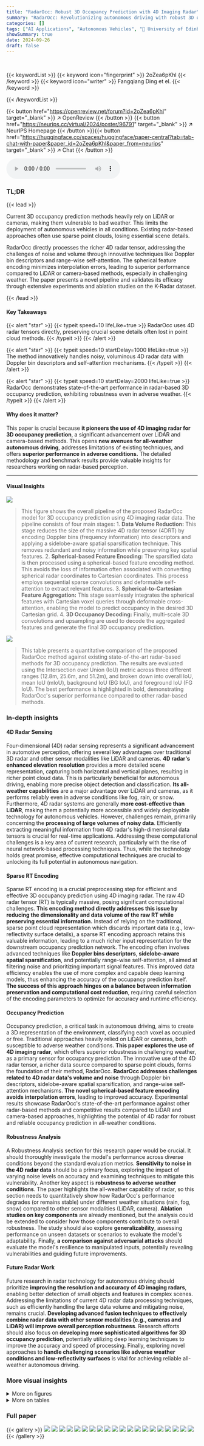 ```yaml
---
title: "RadarOcc: Robust 3D Occupancy Prediction with 4D Imaging Radar"
summary: "RadarOcc: Revolutionizing autonomous driving with robust 3D occupancy prediction using 4D imaging radar, overcoming limitations of LiDAR and camera-based approaches."
categories: []
tags: ["AI Applications", "Autonomous Vehicles", "🏢 University of Edinburgh",]
showSummary: true
date: 2024-09-26
draft: false
---
```


<br>

{{< keywordList >}}
{{< keyword icon="fingerprint" >}} 2oZea6pKhl {{< /keyword >}}
{{< keyword icon="writer" >}} Fangqiang Ding et el. {{< /keyword >}}
 
{{< /keywordList >}}

{{< button href="https://openreview.net/forum?id=2oZea6pKhl" target="_blank" >}}
↗ OpenReview
{{< /button >}}
{{< button href="https://neurips.cc/virtual/2024/poster/96791" target="_blank" >}}
↗ NeurIPS Homepage
{{< /button >}}{{< button href="https://huggingface.co/spaces/huggingface/paper-central?tab=tab-chat-with-paper&paper_id=2oZea6pKhl&paper_from=neurips" target="_blank" >}}
↗ Chat
{{< /button >}}



<audio controls>
    <source src="https://ai-paper-reviewer.com/2oZea6pKhl/podcast.wav" type="audio/wav">
    Your browser does not support the audio element.
</audio>


### TL;DR


{{< lead >}}

Current 3D occupancy prediction methods heavily rely on LiDAR or cameras, making them vulnerable to bad weather.  This limits the deployment of autonomous vehicles in all conditions.  Existing radar-based approaches often use sparse point clouds, losing essential scene details. 

RadarOcc directly processes the richer 4D radar tensor, addressing the challenges of noise and volume through innovative techniques like Doppler bin descriptors and range-wise self-attention.  The spherical feature encoding minimizes interpolation errors, leading to superior performance compared to LiDAR or camera-based methods, especially in challenging weather.  The paper presents a novel pipeline and validates its efficacy through extensive experiments and ablation studies on the K-Radar dataset. 

{{< /lead >}}


#### Key Takeaways

{{< alert "star" >}}
{{< typeit speed=10 lifeLike=true >}} RadarOcc uses 4D radar tensors directly, preserving crucial scene details often lost in point cloud methods. {{< /typeit >}}
{{< /alert >}}

{{< alert "star" >}}
{{< typeit speed=10 startDelay=1000 lifeLike=true >}} The method innovatively handles noisy, voluminous 4D radar data with Doppler bin descriptors and self-attention mechanisms. {{< /typeit >}}
{{< /alert >}}

{{< alert "star" >}}
{{< typeit speed=10 startDelay=2000 lifeLike=true >}} RadarOcc demonstrates state-of-the-art performance in radar-based 3D occupancy prediction, exhibiting robustness even in adverse weather. {{< /typeit >}}
{{< /alert >}}

#### Why does it matter?
This paper is crucial because **it pioneers the use of 4D imaging radar for 3D occupancy prediction**, a significant advancement over LiDAR and camera-based methods.  This opens **new avenues for all-weather autonomous driving**, addresses limitations of existing techniques, and offers **superior performance in adverse conditions.** The detailed methodology and benchmark results provide valuable insights for researchers working on radar-based perception.

------
#### Visual Insights



![](https://ai-paper-reviewer.com/2oZea6pKhl/figures_4_1.jpg)

> This figure shows the overall pipeline of the proposed RadarOcc model for 3D occupancy prediction using 4D imaging radar data.  The pipeline consists of four main stages:   1. **Data Volume Reduction:** This stage reduces the size of the massive 4D radar tensor (4DRT) by encoding Doppler bins (frequency information) into descriptors and applying a sidelobe-aware spatial sparsification technique. This removes redundant and noisy information while preserving key spatial features. 2. **Spherical-based Feature Encoding:** The sparsified data is then processed using a spherical-based feature encoding method. This avoids the loss of information often associated with converting spherical radar coordinates to Cartesian coordinates. This process employs sequential sparse convolutions and deformable self-attention to extract relevant features. 3. **Spherical-to-Cartesian Feature Aggregation:** This stage seamlessly integrates the spherical features with Cartesian voxel queries through deformable cross-attention, enabling the model to predict occupancy in the desired 3D Cartesian grid. 4. **3D Occupancy Decoding:** Finally, multi-scale 3D convolutions and upsampling are used to decode the aggregated features and generate the final 3D occupancy prediction.





![](https://ai-paper-reviewer.com/2oZea6pKhl/tables_7_1.jpg)

> This table presents a quantitative comparison of the proposed RadarOcc method against existing state-of-the-art radar-based methods for 3D occupancy prediction.  The results are evaluated using the Intersection over Union (IoU) metric across three different ranges (12.8m, 25.6m, and 51.2m), and broken down into overall IoU, mean IoU (mIoU), background IoU (BG IoU), and foreground IoU (FG IoU). The best performance is highlighted in bold, demonstrating RadarOcc's superior performance compared to other radar-based methods.





### In-depth insights


#### 4D Radar Sensing
Four-dimensional (4D) radar sensing represents a significant advancement in automotive perception, offering several key advantages over traditional 3D radar and other sensor modalities like LiDAR and cameras.  **4D radar's enhanced elevation resolution** provides a more detailed scene representation, capturing both horizontal and vertical planes, resulting in richer point cloud data. This is particularly beneficial for autonomous driving, enabling more precise object detection and classification.  **Its all-weather capabilities** are a major advantage over LiDAR and cameras, as it performs reliably even in adverse conditions like fog, rain, or snow.  Furthermore, 4D radar systems are generally **more cost-effective than LiDAR**, making them a potentially more accessible and widely deployable technology for autonomous vehicles. However, challenges remain, primarily concerning the **processing of large volumes of noisy data**.  Efficiently extracting meaningful information from 4D radar's high-dimensional data tensors is crucial for real-time applications. Addressing these computational challenges is a key area of current research, particularly with the rise of neural network-based processing techniques.  Thus, while the technology holds great promise, effective computational techniques are crucial to unlocking its full potential in autonomous navigation.

#### Sparse RT Encoding
Sparse RT encoding is a crucial preprocessing step for efficient and effective 3D occupancy prediction using 4D imaging radar.  The raw 4D radar tensor (RT) is typically massive, posing significant computational challenges.  **This encoding method directly addresses this issue by reducing the dimensionality and data volume of the raw RT while preserving essential information.**  Instead of relying on the traditional, sparse point cloud representation which discards important data (e.g., low-reflectivity surface details), a sparse RT encoding approach retains this valuable information, leading to a much richer input representation for the downstream occupancy prediction network.  The encoding often involves advanced techniques like **Doppler bins descriptors**, **sidelobe-aware spatial sparsification**, and potentially range-wise self-attention, all aimed at filtering noise and prioritizing important signal features. This improved data efficiency enables the use of more complex and capable deep learning models, thus enhancing the accuracy of the occupancy prediction itself.  **The success of this approach hinges on a balance between information preservation and computational cost reduction**, requiring careful selection of the encoding parameters to optimize for accuracy and runtime efficiency.

#### Occupancy Prediction
Occupancy prediction, a critical task in autonomous driving, aims to create a 3D representation of the environment, classifying each voxel as occupied or free.  Traditional approaches heavily relied on LiDAR or cameras, both susceptible to adverse weather conditions.  **This paper explores the use of 4D imaging radar**, which offers superior robustness in challenging weather, as a primary sensor for occupancy prediction.  The innovative use of the 4D radar tensor, a richer data source compared to sparse point clouds, forms the foundation of their method, RadarOcc. **RadarOcc addresses challenges related to 4D radar data's volume and noise** through Doppler bin descriptors, sidelobe-aware spatial sparsification, and range-wise self-attention mechanisms. **The novel spherical-based feature encoding avoids interpolation errors**, leading to improved accuracy.   Experimental results showcase RadarOcc's state-of-the-art performance against other radar-based methods and competitive results compared to LiDAR and camera-based approaches, highlighting the potential of 4D radar for robust and reliable occupancy prediction in all-weather conditions.

#### Robustness Analysis
A Robustness Analysis section for this research paper would be crucial.  It should thoroughly investigate the model's performance across diverse conditions beyond the standard evaluation metrics.  **Sensitivity to noise in the 4D radar data** should be a primary focus, exploring the impact of varying noise levels on accuracy and examining techniques to mitigate this vulnerability.   Another key aspect is **robustness to adverse weather conditions**. The paper highlights the all-weather capability of radar, so this section needs to quantitatively show how RadarOcc's performance degrades (or remains stable) under different weather situations (rain, fog, snow) compared to other sensor modalities (LiDAR, camera).  **Ablation studies on key components** are already mentioned, but the analysis could be extended to consider how those components contribute to overall robustness. The study should also explore **generalizability**, assessing performance on unseen datasets or scenarios to evaluate the model's adaptability. Finally, **a comparison against adversarial attacks** should evaluate the model's resilience to manipulated inputs, potentially revealing vulnerabilities and guiding future improvements.

#### Future Radar Work
Future research in radar technology for autonomous driving should prioritize **improving the resolution and accuracy of 4D imaging radars**, enabling better detection of small objects and features in complex scenes.  Addressing the limitations of current 4D radar data processing techniques, such as efficiently handling the large data volume and mitigating noise, remains crucial.  **Developing advanced fusion techniques to effectively combine radar data with other sensor modalities (e.g., cameras and LiDAR) will improve overall perception robustness**. Research efforts should also focus on **developing more sophisticated algorithms for 3D occupancy prediction**, potentially utilizing deep learning techniques to improve the accuracy and speed of processing.  Finally, exploring novel approaches to **handle challenging scenarios like adverse weather conditions and low-reflectivity surfaces** is vital for achieving reliable all-weather autonomous driving.


### More visual insights

<details>
<summary>More on figures
</summary>


![](https://ai-paper-reviewer.com/2oZea6pKhl/figures_5_1.jpg)

> This figure shows the overall pipeline of the RadarOcc model for 3D occupancy prediction using 4D imaging radar data.  It illustrates the four main components: data volume reduction (using Doppler bins encoding and sidelobe-aware spatial sparsification), spherical-based feature encoding, spherical-to-Cartesian feature aggregation, and 3D occupancy decoding.  The process starts with a large 4DRT, reduces it to a smaller sparse representation, encodes features in spherical coordinates, aggregates them into Cartesian coordinates, and finally outputs the 3D occupancy grid.


![](https://ai-paper-reviewer.com/2oZea6pKhl/figures_9_1.jpg)

> This figure shows the overall pipeline of the proposed RadarOcc method. It starts with data volume reduction of the 4D radar tensor (4DRT) using Doppler bins encoding and sidelobe-aware spatial sparsifying.  Then, spherical-based feature encoding is performed on the sparse representation, followed by spherical-to-Cartesian feature aggregation using Cartesian voxel queries. Finally, 3D occupancy decoding produces the output 3D occupancy volume.


![](https://ai-paper-reviewer.com/2oZea6pKhl/figures_20_1.jpg)

> This figure compares the qualitative results of RadarOcc, a LiDAR-based method (L-baseline), and a camera-based method (SurroundOcc) under adverse weather conditions.  The top row shows the input data from each modality (4D Radar, LiDAR, and RGB camera). The bottom row shows the corresponding predictions of 3D occupancy, highlighting the superiority of RadarOcc in adverse weather.  The RGB images include ground truth bounding boxes for reference. 


![](https://ai-paper-reviewer.com/2oZea6pKhl/figures_20_2.jpg)

> This figure illustrates the complete pipeline of the RadarOcc model for 3D occupancy prediction using 4D imaging radar data. It begins with data volume reduction techniques to handle the large size of 4D radar tensors (4DRTs), followed by spherical-based feature encoding to process the spatial features directly on the spherical RTs without transforming them to Cartesian coordinates. Finally, a Cartesian occupancy prediction is generated using voxel queries.


</details>




<details>
<summary>More on tables
</summary>


![](https://ai-paper-reviewer.com/2oZea6pKhl/tables_7_2.jpg)
> This table presents the ablation study results for RadarOcc, showing the impact of removing each of the three key components: Doppler bins descriptor (DBD), sidelobe-aware spatial sparsifying (SSS), and spherical-based feature encoding (SFE).  The performance metrics (IoU, mIoU, BG IoU, FG IoU) are evaluated at different ranges (12.8m, 25.6m, 51.2m). This helps to understand the contribution of each component to the overall performance of the model.

![](https://ai-paper-reviewer.com/2oZea6pKhl/tables_8_1.jpg)
> This table compares the runtime performance of the original RadarOcc model and its optimized lightweight version.  The table breaks down the runtime of each component (range-wise self-attention, sequential sparse convolution, deformable self-attention, deformable cross-attention, occupancy decoding) in milliseconds (ms), showing the percentage change in runtime for each component in the optimized version. The total runtime (ms) and frames per second (fps) are also shown, indicating a significant increase in fps after optimization.

![](https://ai-paper-reviewer.com/2oZea6pKhl/tables_8_2.jpg)
> This table presents a comparison of the performance of the original RadarOcc model and its lightweight version, after various computation optimizations.  The comparison focuses on three different metrics (IoU, mIoU, and foreground/background IoU) across three different ranges (12.8m, 25.6m, and 51.2m). The results highlight the impact of the optimization on performance, showing whether performance gains were made at the cost of accuracy.  The best performance for each metric and range is shown in bold.

![](https://ai-paper-reviewer.com/2oZea6pKhl/tables_8_3.jpg)
> This table presents a quantitative comparison of the proposed RadarOcc method against existing state-of-the-art radar-based baseline methods for 3D occupancy prediction. The comparison is based on the Intersection over Union (IoU) metric, calculated separately for foreground (FG), background (BG), and overall mean IoU (mIoU). The results are reported for three different ranges (12.8m, 25.6m, and 51.2m) on the K-Radar dataset's well-conditioned test split.  The best performing method for each metric and range is highlighted in bold.

![](https://ai-paper-reviewer.com/2oZea6pKhl/tables_19_1.jpg)
> This table presents the ablation study on the impact of the number of reserved top elements (Nr) in the sidelobe-aware spatial sparsification step of the RadarOcc pipeline.  It shows how different values of Nr affect various metrics (IoU, mIoU, BG IoU, FG IoU) at different ranges (12.8m, 25.6m, 51.2m) and the inference speed (fps). The best performing Nr value is highlighted in bold, indicating the optimal balance between noise reduction and information preservation.

![](https://ai-paper-reviewer.com/2oZea6pKhl/tables_19_2.jpg)
> This ablation study investigates the effect of the number of reserved Doppler bins (Na) on the model's performance.  The table shows the IoU and mIoU at 51.2m for different values of Na (1 to 5), evaluated on the validation set. The best performing Na value is highlighted in bold, indicating an optimal balance between preserving crucial Doppler information and reducing computational cost.

![](https://ai-paper-reviewer.com/2oZea6pKhl/tables_20_1.jpg)
> This table presents the ablation study results on the range-wise self-attention mechanism of the Radarocc model. It compares the performance metrics (IoU, mIoU, BG IoU, FG IoU) of the full Radarocc model with a version where the range-wise self-attention is removed.  The comparison is done across three different range intervals (12.8m, 25.6m, 51.2m) to show the impact of the range-wise self-attention on the model's ability to predict occupancy at varying distances.

</details>




### Full paper

{{< gallery >}}
<img src="https://ai-paper-reviewer.com/2oZea6pKhl/1.png" class="grid-w50 md:grid-w33 xl:grid-w25" />
<img src="https://ai-paper-reviewer.com/2oZea6pKhl/2.png" class="grid-w50 md:grid-w33 xl:grid-w25" />
<img src="https://ai-paper-reviewer.com/2oZea6pKhl/3.png" class="grid-w50 md:grid-w33 xl:grid-w25" />
<img src="https://ai-paper-reviewer.com/2oZea6pKhl/4.png" class="grid-w50 md:grid-w33 xl:grid-w25" />
<img src="https://ai-paper-reviewer.com/2oZea6pKhl/5.png" class="grid-w50 md:grid-w33 xl:grid-w25" />
<img src="https://ai-paper-reviewer.com/2oZea6pKhl/6.png" class="grid-w50 md:grid-w33 xl:grid-w25" />
<img src="https://ai-paper-reviewer.com/2oZea6pKhl/7.png" class="grid-w50 md:grid-w33 xl:grid-w25" />
<img src="https://ai-paper-reviewer.com/2oZea6pKhl/8.png" class="grid-w50 md:grid-w33 xl:grid-w25" />
<img src="https://ai-paper-reviewer.com/2oZea6pKhl/9.png" class="grid-w50 md:grid-w33 xl:grid-w25" />
<img src="https://ai-paper-reviewer.com/2oZea6pKhl/10.png" class="grid-w50 md:grid-w33 xl:grid-w25" />
<img src="https://ai-paper-reviewer.com/2oZea6pKhl/11.png" class="grid-w50 md:grid-w33 xl:grid-w25" />
<img src="https://ai-paper-reviewer.com/2oZea6pKhl/12.png" class="grid-w50 md:grid-w33 xl:grid-w25" />
<img src="https://ai-paper-reviewer.com/2oZea6pKhl/13.png" class="grid-w50 md:grid-w33 xl:grid-w25" />
<img src="https://ai-paper-reviewer.com/2oZea6pKhl/14.png" class="grid-w50 md:grid-w33 xl:grid-w25" />
<img src="https://ai-paper-reviewer.com/2oZea6pKhl/15.png" class="grid-w50 md:grid-w33 xl:grid-w25" />
<img src="https://ai-paper-reviewer.com/2oZea6pKhl/16.png" class="grid-w50 md:grid-w33 xl:grid-w25" />
<img src="https://ai-paper-reviewer.com/2oZea6pKhl/17.png" class="grid-w50 md:grid-w33 xl:grid-w25" />
<img src="https://ai-paper-reviewer.com/2oZea6pKhl/18.png" class="grid-w50 md:grid-w33 xl:grid-w25" />
<img src="https://ai-paper-reviewer.com/2oZea6pKhl/19.png" class="grid-w50 md:grid-w33 xl:grid-w25" />
<img src="https://ai-paper-reviewer.com/2oZea6pKhl/20.png" class="grid-w50 md:grid-w33 xl:grid-w25" />
{{< /gallery >}}